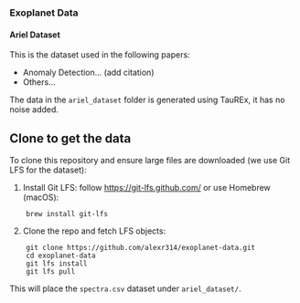 ### Exoplanet Data

#### Ariel Dataset

This is the dataset used in the following papers:

- Anomaly Detection... (add citation)
- Others...

The data in the `ariel_dataset` folder is generated using TauREx, it has no noise added.

## Clone to get the data

To clone this repository and ensure large files are downloaded (we use Git LFS for the dataset):

1. Install Git LFS: follow https://git-lfs.github.com/ or use Homebrew (macOS):

```
	brew install git-lfs
```

2. Clone the repo and fetch LFS objects:

```
	git clone https://github.com/alexr314/exoplanet-data.git
	cd exoplanet-data
	git lfs install
	git lfs pull
```

This will place the `spectra.csv` dataset under `ariel_dataset/`.